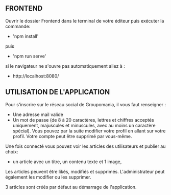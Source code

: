 ## FRONTEND

Ouvrir le dossier Frontend dans le terminal de votre éditeur puis exécuter la commande:
- 'npm install'

puis
    
- 'npm run serve'

si le navigateur ne s'ouvre pas automatiquement allez à :

- http://localhost:8080/

## UTILISATION DE L'APPLICATION

Pour s'inscrire sur le réseau social de Groupomania, il vous faut renseigner :

- Une adresse mail valide
- Un mot de passe (de 8 à 20 caractères, lettres et chiffres acceptés uniquement, majuscules et minuscules, avec au moins un caractère spécial).
  Vous pouvez par la suite modifier votre profil en allant sur votre profil. Votre compte peut être supprimé par vous-même.

Une fois connecté vous pouvez voir les articles des utilisateurs et publier au choix:

- un article avec un titre, un contenu texte et 1 image,

Les articles peuvent être likés, modifiés et supprimés. L'administrateur peut également les modifier ou les supprimer.

3 articles sont créés par défaut au démarrage de l'application. 



